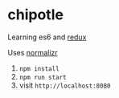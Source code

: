 
# chipotle

Learning es6 and [redux](https://github.com/rackt/redux)

Uses [normalizr](https://github.com/gaearon/normalizr)

1. `npm install`
2. `npm run start`
3. visit `http://localhost:8080`
